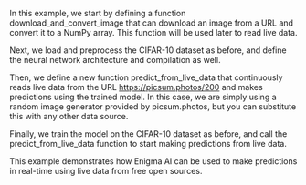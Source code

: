 In this example, we start by defining a function download_and_convert_image that can download an image from a URL and convert it to a NumPy array. This function will be used later to read live data.

Next, we load and preprocess the CIFAR-10 dataset as before, and define the neural network architecture and compilation as well.

Then, we define a new function predict_from_live_data that continuously reads live data from the URL https://picsum.photos/200 and makes predictions using the trained model. In this case, we are simply using a random image generator provided by picsum.photos, but you can substitute this with any other data source.

Finally, we train the model on the CIFAR-10 dataset as before, and call the predict_from_live_data function to start making predictions from live data.

This example demonstrates how Enigma AI can be used to make predictions in real-time using live data from free open sources.
